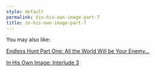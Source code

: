 ```yaml
---
style: default
permalink: Xin-his-own-image-part-7
title: in-his-own-image-part-7
---
```

You may also like:

[Endless Hunt Part One: All the World Will be Your Enemy...](http://scp-wiki.net/ofanendlesshunt-partone-alltheworldwillbeyourenemy)

[In His Own Image: Interlude 3](http://scp-wiki.net/in-his-own-image-interlude-3)
